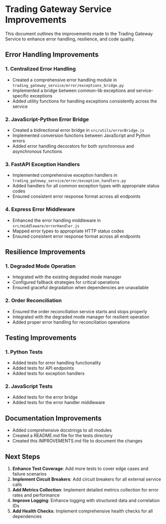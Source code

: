 # Trading Gateway Service Improvements

This document outlines the improvements made to the Trading Gateway Service to enhance error handling, resilience, and code quality.

## Error Handling Improvements

### 1. Centralized Error Handling

- Created a comprehensive error handling module in `trading_gateway_service/error/exceptions_bridge.py`
- Implemented a bridge between common-lib exceptions and service-specific exceptions
- Added utility functions for handling exceptions consistently across the service

### 2. JavaScript-Python Error Bridge

- Created a bidirectional error bridge in `src/utils/errorBridge.js`
- Implemented conversion functions between JavaScript and Python errors
- Added error handling decorators for both synchronous and asynchronous functions

### 3. FastAPI Exception Handlers

- Implemented comprehensive exception handlers in `trading_gateway_service/error/exception_handlers.py`
- Added handlers for all common exception types with appropriate status codes
- Ensured consistent error response format across all endpoints

### 4. Express Error Middleware

- Enhanced the error handling middleware in `src/middleware/errorHandler.js`
- Mapped error types to appropriate HTTP status codes
- Ensured consistent error response format across all endpoints

## Resilience Improvements

### 1. Degraded Mode Operation

- Integrated with the existing degraded mode manager
- Configured fallback strategies for critical operations
- Ensured graceful degradation when dependencies are unavailable

### 2. Order Reconciliation

- Ensured the order reconciliation service starts and stops properly
- Integrated with the degraded mode manager for resilient operation
- Added proper error handling for reconciliation operations

## Testing Improvements

### 1. Python Tests

- Added tests for error handling functionality
- Added tests for API endpoints
- Added tests for exception handlers

### 2. JavaScript Tests

- Added tests for the error bridge
- Added tests for the error handler middleware

## Documentation Improvements

- Added comprehensive docstrings to all modules
- Created a README.md file for the tests directory
- Created this IMPROVEMENTS.md file to document the changes

## Next Steps

1. **Enhance Test Coverage**: Add more tests to cover edge cases and failure scenarios
2. **Implement Circuit Breakers**: Add circuit breakers for all external service calls
3. **Add Metrics Collection**: Implement detailed metrics collection for error rates and performance
4. **Improve Logging**: Enhance logging with structured data and correlation IDs
5. **Add Health Checks**: Implement comprehensive health checks for all dependencies
